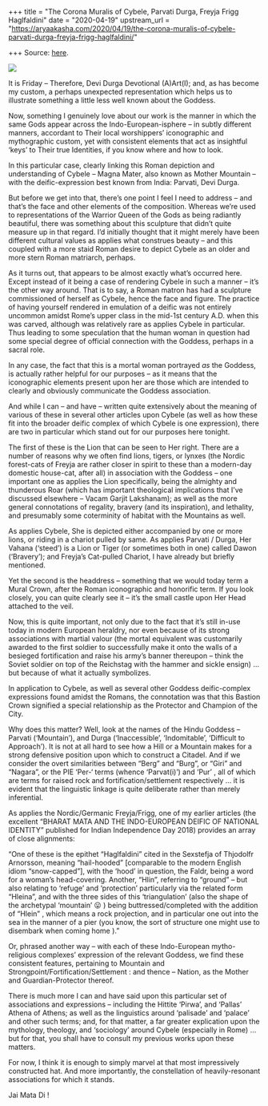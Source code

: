 +++
title = "The Corona Muralis of Cybele, Parvati Durga, Freyja Frigg Haglfaldini"
date = "2020-04-19"
upstream_url = "https://aryaakasha.com/2020/04/19/the-corona-muralis-of-cybele-parvati-durga-freyja-frigg-haglfaldini/"

+++
Source: [here](https://aryaakasha.com/2020/04/19/the-corona-muralis-of-cybele-parvati-durga-freyja-frigg-haglfaldini/).

![](https://aryaakasha.files.wordpress.com/2020/04/93622221_10163346064685574_7982076640920338432_o.jpg?w=668)

It is Friday – Therefore, Devi Durga Devotional (A)Art(I); and, as has
become my custom, a perhaps unexpected representation which helps us to
illustrate something a little less well known about the Goddess.

Now, something I genuinely love about our work is the manner in which
the same Gods appear across the Indo-European-isphere – in subtly
different manners, accordant to Their local worshippers’ iconographic
and mythographic custom, yet with consistent elements that act as
insightful ‘keys’ to Their true Identities, if you know where and how to
look.

In this particular case, clearly linking this Roman depiction and
understanding of Cybele – Magna Mater, also known as Mother Mountain –
with the deific-expression best known from India: Parvati, Devi Durga.

But before we get into that, there’s one point I feel I need to address
– and that’s the face and other elements of the composition. Whereas
we’re used to representations of the Warrior Queen of the Gods as being
radiantly beautiful, there was something about this sculpture that
didn’t quite measure up in that regard. I’d initially thought that it
might merely have been different cultural values as applies what
construes beauty – and this coupled with a more staid Roman desire to
depict Cybele as an older and more stern Roman matriarch, perhaps.

As it turns out, that appears to be almost exactly what’s occurred here.
Except instead of it being a case of rendering Cybele in such a manner –
it’s the other way around. That is to say, a Roman matron has had a
sculpture commissioned of herself as Cybele, hence the face and figure.
The practice of having yourself rendered in emulation of a deific was
not entirely uncommon amidst Rome’s upper class in the mid-1st century
A.D. when this was carved, although was relatively rare as applies
Cybele in particular. Thus leading to some speculation that the human
woman in question had some special degree of official connection with
the Goddess, perhaps in a sacral role.

In any case, the fact that this is a mortal woman portrayed *as* the
Goddess, is actually rather helpful for our purposes – as it means that
the iconographic elements present upon her are those which are intended
to clearly and obviously communicate the Goddess association.

And while I can – and have – written quite extensively about the meaning
of various of these in several other articles upon Cybele (as well as
how these fit into the broader deific complex of which Cybele is one
expression), there are two in particular which stand out for our
purposes here tonight.

The first of these is the Lion that can be seen to Her right. There are
a number of reasons why we often find lions, tigers, or lynxes (the
Nordic forest-cats of Freyja are rather closer in spirit to these than a
modern-day domestic house-cat, after all) in association with the
Goddess – one important one as applies the Lion specifically, being the
almighty and thunderous Roar (which has important theological
implications that I’ve discussed elsewhere – Vacam Garjit Lakshanam); as
well as the more general connotations of regality, bravery (and its
inspiration), and lethality, and presumably some coterminity of habitat
with the Mountains as well.

As applies Cybele, She is depicted either accompanied by one or more
lions, or riding in a chariot pulled by same. As applies Parvati /
Durga, Her Vahana (‘steed’) is a Lion or Tiger (or sometimes both in
one) called Dawon (‘Bravery’); and Freyja’s Cat-pulled Chariot, I have
already but briefly mentioned.

Yet the second is the headdress – something that we would today term a
Mural Crown, after the Roman iconographic and honorific term. If you
look closely, you can quite clearly see it – it’s the small castle upon
Her Head attached to the veil.

Now, this is quite important, not only due to the fact that it’s still
in-use today in modern European heraldry, nor even because of its strong
associations with martial valour (the mortal equivalent was customarily
awarded to the first soldier to successfully make it onto the walls of a
besieged fortification and raise his army’s banner thereupon – think the
Soviet soldier on top of the Reichstag with the hammer and sickle
ensign) … but because of what it actually symbolizes.

In application to Cybele, as well as several other Goddess
deific-complex expressions found amidst the Romans, the connotation was
that this Bastion Crown signified a special relationship as the
Protector and Champion of the City.

Why does this matter? Well, look at the names of the Hindu Goddess –
Parvati (‘Mountain’), and Durga (‘Inaccessible’, ‘Indomitable’,
‘Difficult to Approach’). It is not at all hard to see how a Hill or a
Mountain makes for a strong defensive position upon which to construct a
Citadel. And if we consider the overt similarities between “Berg” and
“Burg”, or “Giri” and “Nagara”, or the PIE ‘Per-‘ terms (whence
‘Parvat(i)’) and ‘Pur’ , all of which are terms for raised rock and
fortification/settlement respectively … it is evident that the
linguistic linkage is quite deliberate rather than merely inferential.

As applies the Nordic/Germanic Freyja/Frigg, one of my earlier articles
(the excellent “BHARAT MATA AND THE INDO-EUROPEAN DEIFIC OF NATIONAL
IDENTITY” published for Indian Independence Day 2018) provides an array
of close alignments:

“One of these is the epithet “Haglfaldini” cited in the Sexstefja of
Thjodolfr Arnorsson, meaning “hail-hooded” \[comparable to the modern
English idiom “snow-capped”\], with the ‘hood’ in question, the Faldr,
being a word for a woman’s head-covering. Another, “Hlin”, referring to
“ground” – but also relating to ‘refuge’ and ‘protection’ particularly
via the related form “Hleina”, and with the three sides of this
‘triangulation’ (also the shape of the archetypal ‘mountain’ 😛 ) being
buttressed/completed with the addition of “Hlein” , which means a rock
projection, and in particular one out into the sea in the manner of a
pier (you know, the sort of structure one might use to disembark when
coming home ).”

Or, phrased another way – with each of these Indo-European
mytho-religious complexes’ expression of the relevant Goddess, we find
these consistent features, pertaining to Mountain and
Strongpoint/Fortification/Settlement : and thence – Nation, as the
Mother and Guardian-Protector thereof.

There is much more I can and have said upon this particular set of
associations and expressions – including the Hittite ‘Pirwa’, and
‘Pallas’ Athena of Athens; as well as the linguistics around ‘palisade’
and ‘palace’ and other such terms; and, for that matter, a far greater
explication upon the mythology, theology, and ‘sociology’ around Cybele
(especially in Rome) … but for that, you shall have to consult my
previous works upon these matters.

For now, I think it is enough to simply marvel at that most impressively
constructed hat. And more importantly, the constellation of
heavily-resonant associations for which it stands.

Jai Mata Di !
